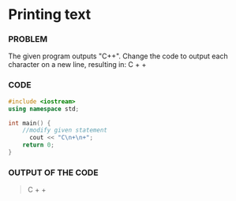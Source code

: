# Printing text

### PROBLEM

The given program outputs "C++".
Change the code to output each character on a new line, resulting in:
C
+
+

### CODE
```cpp
#include <iostream>
using namespace std;

int main() {
  	//modify given statement
	  cout << "C\n+\n+";
  	return 0;
}
```

### OUTPUT OF THE CODE
> C
> +
> +